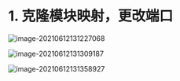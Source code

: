 # 1. 克隆模块映射，更改端口

![image-20210612131227068](C:\Users\Qian\AppData\Roaming\Typora\typora-user-images\image-20210612131227068.png)

![image-20210612131309187](C:\Users\Qian\AppData\Roaming\Typora\typora-user-images\image-20210612131309187.png)

![image-20210612131358927](C:\Users\Qian\AppData\Roaming\Typora\typora-user-images\image-20210612131358927.png)
